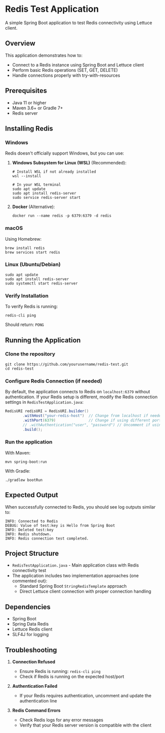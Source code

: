# Redis Test Application

A simple Spring Boot application to test Redis connectivity using Lettuce client.

## Overview

This application demonstrates how to:
- Connect to a Redis instance using Spring Boot and Lettuce client
- Perform basic Redis operations (SET, GET, DELETE)
- Handle connections properly with try-with-resources

## Prerequisites

- Java 11 or higher
- Maven 3.6+ or Gradle 7+
- Redis server

## Installing Redis

### Windows

Redis doesn't officially support Windows, but you can use:

1. **Windows Subsystem for Linux (WSL)** (Recommended):
   ```
   # Install WSL if not already installed
   wsl --install

   # In your WSL terminal
   sudo apt update
   sudo apt install redis-server
   sudo service redis-server start
   ```

2. **Docker** (Alternative):
   ```
   docker run --name redis -p 6379:6379 -d redis
   ```

### macOS

Using Homebrew:
```
brew install redis
brew services start redis
```

### Linux (Ubuntu/Debian)

```
sudo apt update
sudo apt install redis-server
sudo systemctl start redis-server
```

### Verify Installation

To verify Redis is running:
```
redis-cli ping
```
Should return: `PONG`

## Running the Application

### Clone the repository

```
git clone https://github.com/yourusername/redis-test.git
cd redis-test
```

### Configure Redis Connection (if needed)

By default, the application connects to Redis on `localhost:6379` without authentication. If your Redis setup is different, modify the Redis connection settings in `RedisTestApplication.java`:

```java
RedisURI redisURI = RedisURI.builder()
        .withHost("your-redis-host")  // Change from localhost if needed
        .withPort(6379)               // Change if using different port
        // .withAuthentication("user", "password") // Uncomment if using authentication
        .build();
```

### Run the application

With Maven:
```
mvn spring-boot:run
```

With Gradle:
```
./gradlew bootRun
```

## Expected Output

When successfully connected to Redis, you should see log outputs similar to:

```
INFO: Connected to Redis
DEBUG: Value of test:key is Hello from Spring Boot
INFO: Deleted test:key
INFO: Redis shutdown.
INFO: Redis connection test completed.
```

## Project Structure

- `RedisTestApplication.java` - Main application class with Redis connectivity test
- The application includes two implementation approaches (one commented out):
  - Standard Spring Boot `StringRedisTemplate` approach
  - Direct Lettuce client connection with proper connection handling

## Dependencies

- Spring Boot
- Spring Data Redis
- Lettuce Redis client
- SLF4J for logging

## Troubleshooting

1. **Connection Refused**
   - Ensure Redis is running: `redis-cli ping`
   - Check if Redis is running on the expected host/port

2. **Authentication Failed**
   - If your Redis requires authentication, uncomment and update the authentication line

3. **Redis Command Errors**
   - Check Redis logs for any error messages
   - Verify that your Redis server version is compatible with the client

